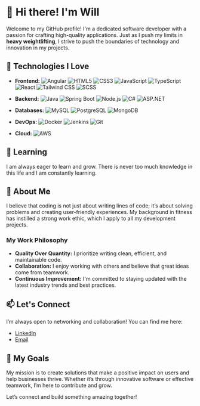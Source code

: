 # 👋 Hi there! I'm Will

Welcome to my GitHub profile! I'm a dedicated software developer with a passion for crafting high-quality applications. Just as I push my limits in **heavy weightlifting**, I strive to push the boundaries of technology and innovation in my projects.

## 🚀 Technologies I Love

- **Frontend:** 
![Angular](https://img.shields.io/badge/Angular-%E04539.svg?style=flat&logo=angular&logoColor=white) ![HTML5](https://img.shields.io/badge/HTML5-%23E34F26.svg?style=flat&logo=html5&logoColor=white) ![CSS3](https://img.shields.io/badge/CSS3-%231572B6.svg?style=flat&logo=css3&logoColor=white) ![JavaScript](https://img.shields.io/badge/JavaScript-%23323330.svg?style=flat&logo=javascript&logoColor=%23F7DF1E) ![TypeScript](https://img.shields.io/badge/TypeScript-%23007ACC.svg?style=flat&logo=typescript&logoColor=white) ![React](https://img.shields.io/badge/-React-61DAFB?style=flat&logo=react&logoColor=black) ![Tailwind CSS](https://img.shields.io/badge/Tailwind%20CSS-%2338B2AC.svg?style=flat&logo=tailwindcss&logoColor=white) ![SCSS](https://img.shields.io/badge/SCSS-%23CC6699.svg?style=flat&logo=sass&logoColor=white)

- **Backend:** 
![Java](https://img.shields.io/badge/Java-%23ED8B00.svg?style=flat&logo=java&logoColor=white) ![Spring Boot](https://img.shields.io/badge/Spring%20Boot-%236DB33F.svg?style=flat&logo=spring&logoColor=white) ![Node.js](https://img.shields.io/badge/Node.js-%23339933.svg?style=flat&logo=nodedotjs&logoColor=white) ![C#](https://img.shields.io/badge/C%23-%23239120.svg?style=flat&logo=csharp&logoColor=white) ![ASP.NET](https://img.shields.io/badge/ASP.NET-%235C2D91.svg?style=flat&logo=asp.net&logoColor=white)

- **Databases:** 
![MySQL](https://img.shields.io/badge/MySQL-%234479A1.svg?style=flat&logo=mysql&logoColor=white) ![PostgreSQL](https://img.shields.io/badge/PostgreSQL-%23347BDB.svg?style=flat&logo=postgresql&logoColor=white) ![MongoDB](https://img.shields.io/badge/MongoDB-%2347A248.svg?style=flat&logo=mongodb&logoColor=white)

- **DevOps:** 
![Docker](https://img.shields.io/badge/Docker-%232496ED.svg?style=flat&logo=docker&logoColor=white) ![Jenkins](https://img.shields.io/badge/Jenkins-%23D24939.svg?style=flat&logo=jenkins&logoColor=white) ![Git](https://img.shields.io/badge/Git-%23F05032.svg?style=flat&logo=git&logoColor=white)

- **Cloud:** 
![AWS](https://img.shields.io/badge/Amazon%20AWS-%23232F3E.svg?style=flat&logo=amazonaws&logoColor=white) 

## 🌱 Learning

I am always eager to learn and grow. There is never too much knowledge in this life and I am constantly learning.

## 💼 About Me

I believe that coding is not just about writing lines of code; it’s about solving problems and creating user-friendly experiences. My background in fitness has instilled a strong work ethic, which I apply to all my development projects.

### My Work Philosophy

- **Quality Over Quantity:** I prioritize writing clean, efficient, and maintainable code.
- **Collaboration:** I enjoy working with others and believe that great ideas come from teamwork.
- **Continuous Improvement:** I'm committed to staying updated with the latest industry trends and best practices.

## 📫 Let's Connect

I’m always open to networking and collaboration! You can find me here:

- [LinkedIn](https://www.linkedin.com/in/will9191/)
- [Email](mailto:willian.fernando040@gmail.com)

## 🎯 My Goals

My mission is to create solutions that make a positive impact on users and help businesses thrive. Whether it’s through innovative software or effective teamwork, I’m here to contribute and grow. 

Let’s connect and build something amazing together!

